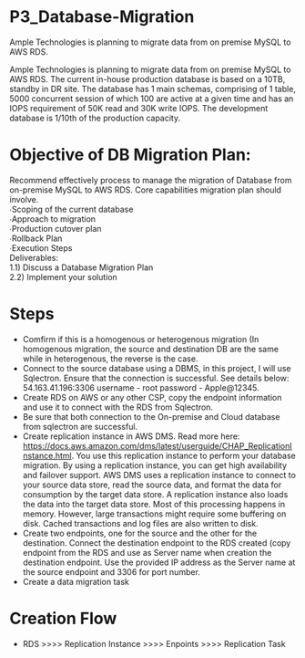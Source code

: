 # P3_Database-Migration
Ample Technologies is planning to migrate data from on premise MySQL to AWS RDS.

Ample Technologies is planning to migrate data from on premise MySQL to AWS RDS. 
The current in-house production database is based on a 10TB, standby in DR site. The database has 1 main 
schemas, comprising of 1 table, 5000 concurrent session of which 100 are active at a given time and has an 
IOPS requirement of 50K read and 30K write IOPS. The development database is 1/10th of the production 
capacity.  

# Objective of DB Migration Plan:  
Recommend effectively process to manage the migration of Database from on-premise MySQL to AWS RDS. 
Core capabilities migration plan should involve.  
∙Scoping of the current database  
∙Approach to migration  
∙Production cutover plan  
∙Rollback Plan  
∙Execution Steps  
Deliverables:  
1.1)  Discuss  a Database Migration Plan  
2.2)  Implement your solution  

# Steps
* Comfirm if this is a homogenous or heterogenous migration (In homogenous migration, the source and destination DB are the same while in heterogenous, the reverse is the case.
* Connect to the source database using a DBMS, in this project, I will use Sqlectron. Ensure that the connection is successful. See details below: 54.163.41.196:3306 username - root password - Apple@12345.
* Create RDS on AWS or any other CSP, copy the endpoint information and use it to connect with the RDS from Sqlectron.
* Be sure that both connection to the On-premise and Cloud database from sqlectron are successful.
* Create replication instance in AWS DMS. Read more here: https://docs.aws.amazon.com/dms/latest/userguide/CHAP_ReplicationInstance.html. You use this replication instance to perform your database migration. By using a replication instance, you can get high availability and failover support. AWS DMS uses a replication instance to connect to your source data store, read the source data, and format the data for consumption by the target data store. A replication instance also loads the data into the target data store. Most of this processing happens in memory. However, large transactions might require some buffering on disk. Cached transactions and log files are also written to disk.
* Create two endpoints, one for the source and the other for the destination. Connect the destination endpoint to the RDS created (copy endpoint from the RDS and use as Server name when creation the destination endpoint. Use the provided IP address as the Server name at the source endpoint and 3306 for port number.
* Create a data migration task

# Creation Flow
* RDS >>>> Replication Instance >>>> Enpoints >>>> Replication Task
 
